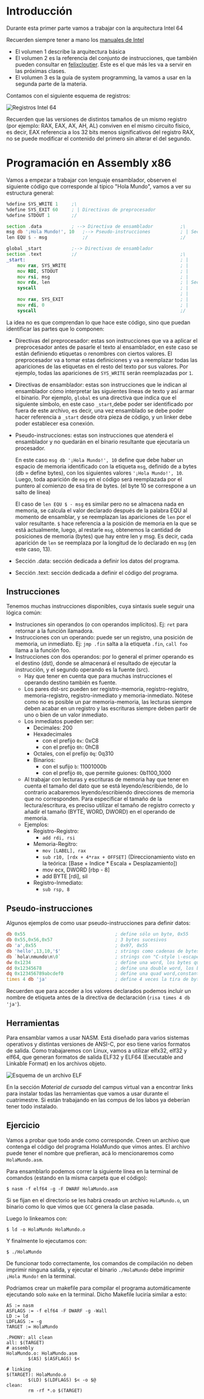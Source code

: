 # Introducción

Durante esta primer parte vamos a trabajar con la arquitectura Intel 64

Recuerden siempre tener a mano los [manuales de Intel](https://www.intel.com/content/www/us/en/developer/articles/technical/intel-sdm.html)

- El volumen 1 describe la arquitectura básica
- El volumen 2 es la referencia del conjunto de instrucciones, que también pueden consultar en [felixcloutier](https://www.felixcloutier.com/x86/). Este es el que más les va a servir en las próximas clases.
- El volumen 3 es la guía de system programming, la vamos a usar en la segunda parte de la materia.

Contamos con el siguiente esquema de registros:

![Registros Intel 64](../../img/registros%20intel%2064.png)

Recuerden que las versiones de distintos tamaños de un mismo registro (por ejemplo: RAX, EAX, AX, AH, AL) conviven en el mismo circuito físico, es decir, EAX referencia a los 32 bits menos significativos del registro RAX, no se puede modificar el contenido del primero sin alterar el del segundo.

# Programación en Assembly x86

Vamos a empezar a trabajar con lenguaje ensamblador, observen el siguiente código que corresponde al típico "Hola Mundo", vamos a ver su estructura general:

```asm 
%define SYS_WRITE 1     ;\
%define SYS_EXIT 60     ; | Directivas de preprocesador
%define STDOUT 1        ;/

section .data           ; --> Directiva de ensamblador          ;\
msg db '¡Hola Mundo!', 10   ;--> Pseudo-instrucciones           ; | Sección .data
len EQU $ - msg             ;/                                  ;/ 

global _start           ;--> Directivas de ensamblador
section .text           ;/                                      ;\
_start:                                                         ; |
    mov rax, SYS_WRITE                                          ; |
    mov RDI, STDOUT                                             ; |
    mov rsi, msg                                                ; |
    mov rdx, len                                                ; | Sección .text
    syscall                                                     ; |
                                                                ; |
    mov rax, SYS_EXIT                                           ; | 
    mov rdi, 0                                                  ; |
    syscall                                                     ;/

```

La idea no es que comprendan lo que hace este código, sino que puedan identificar las partes que lo componen:

- Directivas del preprocesador: estas son instrucciones que va a aplicar el preprocesador antes de pasarle el texto al ensamblador, en este caso se están definiendo etiquetas o renombres con ciertos valores. El preprocesador va a tomar estas definiciones y va a reemplazar todas las apariciones de las etiquetas en el resto del texto por sus valores. Por ejemplo, todas las apariciones de `SYS_WRITE` serán reemplazadas por `1`.
- Directivas de ensamblador: estas son instrucciones que le indican al ensamblador cómo interpretar las siguientes líneas de texto y así armar el binario. Por ejemplo, `global` es una directiva que indica que el siguiente símbolo, en este caso `_start`,debe poder ser identificado por fuera de este archivo, es decir, una vez ensamblado se debe poder hacer referencia a `_start` desde otra pieza de código, y un linker debe poder establecer esa conexión.
- Pseudo-instrucciones: estas son instrucciones que atenderá el ensamblador y no quedarán en el binario resultante que ejecutaría un procesador. 

  En este caso `msg db '¡Hola Mundo!', 10` define que debe haber un espacio de memoria identificado con la etiqueta `msg`, definido de a bytes (db = define bytes), con los siguientes valores `'¡Hola Mundo!', 10`. Luego, toda aparición de `msg` en el código será reemplazada por el puntero al comienzo de esa tira de bytes. (el byte 10 se correspone a un salto de línea)
  
  El caso de `len EQU $ - msg` es similar pero no se almacena nada en memoria, se calcula el valor declarado después de la palabra EQU al momento de ensamblar, y se reemplazan las apariciones de `len` por el valor resultante. `$` hace referencia a la posición de memoria en la que se está actualmente, luego, al restarle `msg`, obtenemos la cantidad de posiciones de memoria (bytes) que hay entre len y msg. Es decir, cada aparición de `len` se reemplaza por la longitud de lo declarado en `msg` (en este caso, 13).
- Sección .data: sección dedicada a definir los datos del programa.
- Sección .text: sección dedicada a definir el código del programa.


## Instrucciones

Tenemos muchas instrucciones disponibles, cuya sintaxis suele seguir una lógica común:

- Instruciones sin operandos (o con operandos implícitos). Ej: `ret` para retornar a la función llamadora.
- Instrucciones con un operando: puede ser un registro, una posición de memoria, un inmediato. Ej: `jmp .fin` salta a la etiqueta `.fin`, `call foo` llama a la función foo.
- Instrucciones con dos operandos: por lo general el primer operando es el destino (dst), donde se almacenará el resultado de ejecutar la instrucción, y el segundo operando es la fuente (src).
  - Hay que tener en cuenta que para muchas instrucciones el operando destino también es fuente.
  - Los pares dst-src pueden ser registro-memoria, registro-registro, memoria-registro, registro-inmediato y memoria-inmediato. Nótese como no es posible un par memoria-memoria, las lecturas siempre deben acabar en un registro y las escrituras siempre deben partir de uno o bien de un valor inmediato.
  - Los inmediatos pueden ser:
    - Decimales: 200
    - Hexadecimales
      - con el prefijo `0x`: 0xC8
      - con el prefijo `0h`: 0hC8
    - Octales, con el prefijo `0q`: 0q310
    - Binarios:
      - con el sufijo `b`: 11001000b
      - con el prefijo `0b`, que permite guiones: 0b1100_1000
  - Al trabajar con lecturas y escrituras de memoria hay que tener en cuenta el tamaño del dato que se está leyendo/escribiendo, de lo contrario acabaremos leyendo/escribiendo direcciones de memoria que no corresponden. Para especificar el tamaño de la lectura/escritura, es preciso utilizar el tamaño de registro correcto y añadir el tamaño (BYTE, WORD, DWORD) en el operando de memoria.
  - Ejemplos:
    - Registro-Registro:
      - `add rdi, rsi`
    - Memoria-Regitro: 
      - `mov [LABEL], rax`
      - `sub r10, [rdx + 4*rax + OFFSET]`  (Direccionamiento visto en la teórica: [Base + Indice * Escala + Desplazamiento])
      - mov ecx, DWORD [rbp - 8]
      - add BYTE [rdi], sil
    - Registro-Inmediato:
      - `sub rsp, 8`

## Pseudo-instrucciones

Algunos ejemplos de como usar pseudo-instrucciones para definir datos:

```asm
db 0x55                                 ; define sólo un byte, 0x55
db 0x55,0x56,0x57                       ; 3 bytes sucesivos
db 'a',0x55                             ; 0x97, 0x55
db 'hello',13,10,'$'                    ; strings como cadenas de bytes, cada caracter es un byte
db `hola\nmundo\n\0`                    ; strings con "C-style \-escapes"
dw 0x1234                               ; define una word, los bytes quedan: 0x34 0x12 (por little-endianness se guarda primero el byte menos significativo)
dd 0x12345678                           ; define una double word, los bytes quedan: 0x78 0x56 0x34 0x12
dq 0x123456789abcdef0                   ; define una quad word,constante de 8 bytes
times 4 db 'ja'                         ; define 4 veces la tira de bytes 'ja', quedando "jajajaja"
``` 
Recuerden que para acceder a los valores declarados podemos incluir un nombre de etiqueta antes de la directiva de declaración (`risa times 4 db 'ja'`).

## Herramientas

Para ensamblar vamos a usar NASM. Está diseñado para varios sistemas operativos y distintas versiones de ANSI-C, por eso tiene varios formatos de salida. Como trabajaremos con Linux, vamos a utilizar elfx32, elf32 y elf64, que generan formatos de salida ELF32 y ELF64 (Executable and Linkable Format) en los archivos objeto.

![Esquema de un archivo ELF](../../img/ELF.png)

En la sección _Material de cursada_ del campus virtual van a encontrar links para instalar todas las herramientas que vamos a usar durante el cuatrimestre. Si están trabajando en las compus de los labos ya deberían tener todo instalado.

## Ejercicio

Vamos a probar que todo ande como corresponde. 
Creen un archivo que contenga el código del programa HolaMundo que vimos antes. El archivo puede tener el nombre que prefieran, acá lo mencionaremos como `HolaMundo.asm`.

Para ensamblarlo podemos correr la siguiente línea en la terminal de comandos (estando en la misma carpeta que el código):
``` shell
$ nasm -f elf64 -g -F DWARF HolaMundo.asm
```
Si se fijan en el directorio se les habrá creado un archivo `HolaMundo.o`, un binario como lo que vimos que `GCC` genera la clase pasada.

Luego lo linkeamos con:
``` shell
$ ld -o HolaMundo HolaMundo.o
```
Y finalmente lo ejecutamos con:
``` shell
$ ./HolaMundo
```

De funcionar todo correctamente, los comandos de compilación no deben imprimir ninguna salida, y ejecutar el binario `./HolaMundo` debe imprimir `¡Hola Mundo!` en la terminal.

Podríamos crear un makefile para compilar el programa automáticamente ejecutando solo `make` en la terminal.
Dicho Makefile luciría similar a esto:

```
AS := nasm
ASFLAGS := -f elf64 -F DWARF -g -Wall
LD := ld
LDFLAGS := -g
TARGET := HolaMundo

.PHONY: all clean
all: $(TARGET)
# assembly
HolaMundo.o: HolaMundo.asm
        $(AS) $(ASFLAGS) $<

# linking
$(TARGET): HolaMundo.o
        $(LD) $(LDFLAGS) $< -o $@
clean:
        rm -rf *.o $(TARGET)
```




    
    
    
    
    
 
    
